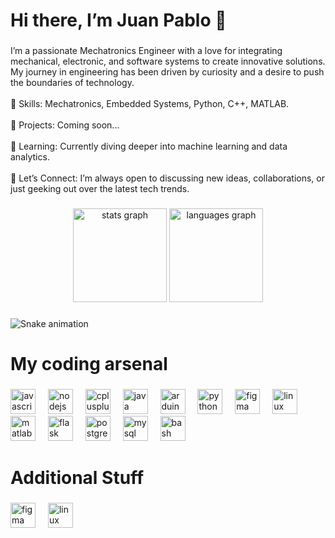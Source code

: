 <h1 align="left">Hi there, I’m Juan Pablo 👋</h1>

###

<p align="left">I’m a passionate Mechatronics Engineer with a love for integrating mechanical, electronic, and software systems to create innovative solutions. My journey in engineering has been driven by curiosity and a desire to push the boundaries of technology.<br><br>🔧 Skills: Mechatronics, Embedded Systems, Python, C++, MATLAB.<br><br>🚀 Projects: Coming soon...<br><br>🌱 Learning: Currently diving deeper into machine learning and data analytics.<br><br>💬 Let’s Connect: I’m always open to discussing new ideas, collaborations, or just geeking out over the latest tech trends.</p>

###

<div align="center">
  <img src="https://github-readme-stats.vercel.app/api?username=juan-acuna18&hide_title=false&hide_rank=false&show_icons=true&include_all_commits=false&count_private=true&disable_animations=false&theme=tokyonight&locale=en&hide_border=false&order=1&custom_title=Mechatronics%20Mastery:%20My%20GitHub%20Chronicles" height="150" alt="stats graph"  />
  <img src="https://github-readme-stats.vercel.app/api/top-langs?username=juan-acuna18&locale=en&hide_title=false&layout=compact&card_width=320&langs_count=5&theme=tokyonight&hide_border=false&order=2" height="150" alt="languages graph"  />
</div>

###

<img src="https://raw.githubusercontent.com/juan-acuna18/juan-acuna18/output/snake.svg" alt="Snake animation" />

###

<h1 align="left">My coding arsenal</h1>

###

<div align="left">
  <img src="https://skillicons.dev/icons?i=js" height="40" alt="javascript logo"  />
  <img width="12" />
  <img src="https://skillicons.dev/icons?i=nodejs" height="40" alt="nodejs logo"  />
  <img width="12" />
  <img src="https://skillicons.dev/icons?i=cpp" height="40" alt="cplusplus logo"  />
  <img width="12" />
  <img src="https://skillicons.dev/icons?i=java" height="40" alt="java logo"  />
  <img width="12" />
  <img src="https://skillicons.dev/icons?i=arduino" height="40" alt="arduino logo"  />
  <img width="12" />
  <img src="https://skillicons.dev/icons?i=py" height="40" alt="python logo"  />
  <img width="12" />
  <img src="https://skillicons.dev/icons?i=figma" height="40" alt="figma logo"  />
  <img width="12" />
  <img src="https://skillicons.dev/icons?i=linux" height="40" alt="linux logo"  />
  <img width="12" />
  <img src="https://skillicons.dev/icons?i=matlab" height="40" alt="matlab logo"  />
  <img width="12" />
  <img src="https://skillicons.dev/icons?i=flask" height="40" alt="flask logo"  />
  <img width="12" />
  <img src="https://skillicons.dev/icons?i=postgres" height="40" alt="postgresql logo"  />
  <img width="12" />
  <img src="https://skillicons.dev/icons?i=mysql" height="40" alt="mysql logo"  />
  <img width="12" />
  <img src="https://skillicons.dev/icons?i=bash" height="40" alt="bash logo"  />
</div>

###

<h1 align="left">Additional Stuff</h1>

###

<div align="left">
  <img src="https://skillicons.dev/icons?i=figma" height="40" alt="figma logo"  />
  <img width="12" />
  <img src="https://skillicons.dev/icons?i=linux" height="40" alt="linux logo"  />
</div>

###
